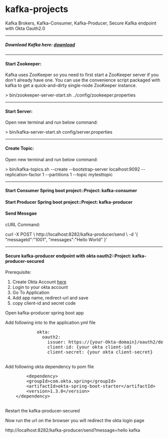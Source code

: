# kafka-projects
Kafka Brokers, Kafka-Consumer, Kafka-Producer, Secure Kafka endpoint with Okta Oauth2.0
<hr/>
<h5> Download Kafka here: <a href="https://kafka.apache.org/downloads">download</a></h5>
<hr/>
<h4> Start Zookeeper:</h4>
<p>Kafka uses ZooKeeper so you need to first start a ZooKeeper server if you don't already have one. You can use the convenience script packaged with kafka to get a quick-and-dirty single-node ZooKeeper instance.</p>
      <span>
          > bin/zookeeper-server-start.sh ../config/zookeeper.properties
      </span>
<hr/>
<h4> Start Server:</h4>
<p>Open new terminal and run below command:</p>
<span>
      > bin/kafka-server-start.sh config/server.properties
</span>
<hr/>
<h4> Create Topic:</h4>
<p>Open new terminal and run below command:</p>
<span>
      > bin/kafka-topics.sh --create --bootstrap-server localhost:9092 --replication-factor 1 --partitions 1 --topic mytesttopic
</span>
<hr/>
<h4> Start Consumer Spring boot project::Project: kafka-consumer</h4>
<h4> Start Producer Spring boot project::Project: kafka-producer</h4>

<h4> Send Messgae</h4>
<p>cURL Command:</p>
<span>
                        curl -X POST \
                    http://localhost:8282/kafka-producer/send \
                    -d '{
                        "messageId":"1001",
                        "messages":"Hello World"
                  }'
</span>
<hr/>
<h4> Secure kafka-producer endpoint with okta oauth2::Project: kafka-producer-secured</h4>
<p>Prerequisite:</p>
<ol>
      <li>Create Okta Account <a href="https://developer.okta.com/signup" >here</a></li>
      <li>Login to your okta account</li>
      <li>Go To Application</li>
      <li>Add app name, redirect-url and save</li>
      <li>copy client-id and secret code</li>
 </ol>
 <p>Open kafka-producer spring boot app</p>
 <p> Add following into to the application.yml file</p>
 <pre>
            okta:
              oauth2:
                issuer: https://{your-Okta-domain}/oauth2/default
                client-id: {your okta client-id}
                client-secret: {your okta client-secret}
 </pre>
 <p> Add following okta dependency to pom file</p>
 <pre>
    	&#60;dependency&#62;
		&#60;groupId&#62;com.okta.spring&#60;&#47;groupId&#62;
		&#60;artifactId>okta-spring-boot-starter&#60;&#47;artifactId&#62;
		&#60;version>1.3.0&#60;&#47;version&#62;
	&#60;&#47;dependency&#62;
 </pre>
 <p>Restart the kafka-producer-secured</p>
 <p>Now run the url on the browser you will redirect the okta login page</p>
 <p>http://localhost:8282/kafka-producer/send?message=hello kafka</p>
